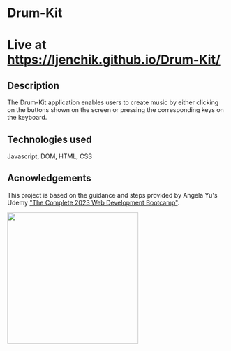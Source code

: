# Drum-Kit

# Live at <a src=" https://ljenchik.github.io/Drum-Kit/"> https://ljenchik.github.io/Drum-Kit/</a>

## Description

The Drum-Kit application enables users to create music by either clicking on the buttons shown on the screen or pressing the corresponding keys on the keyboard.

## Technologies used 

Javascript, DOM, HTML, CSS

## Acnowledgements

This project is based on the guidance and steps provided by Angela Yu's Udemy <a href="https://www.udemy.com/course/the-complete-web-development-bootcamp/learn/lecture/18125215#questions/18744410"> 
"The Complete 2023 Web Development Bootcamp"</a>. 



<img src="https://github.com/ljenchik/Drum-Kit/assets/84686704/8d30dc5e-7da1-43f1-b6bf-eb8eb1c59314" width="300px">
